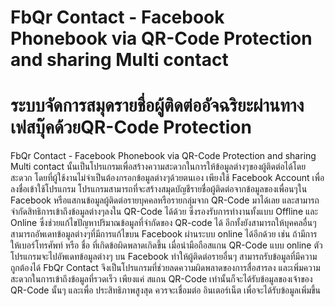 # FbQr Contact - Facebook Phonebook via QR-Code Protection and sharing Multi contact  
# ระบบจัดการสมุดรายชื่อผู้ติดต่ออัจฉริยะผ่านทางเฟสบุ๊คด้วยQR-Code Protection  

FbQr Contact - Facebook Phonebook via QR-Code Protection and sharing Multi contact นั้นเป็นโปรแกรมเพื่อสร้างความสะดวกในการให้ข้อมูลต่างๆของผู้ติดต่อได้โดยสะดวก โดยที่ผู้ใช้งานไม่จำเป็นต้องกรอกข้อมูลต่างๆด้วยตนเอง เพียงใช้ Facebook Account เพื่อลงชื่อเข้าใช้โปรแกรม โปรแกรมสามารถที่จะสร้างสมุดบัญชีรายชื่อผู้ติดต่อจากข้อมูลของเพื่อนๆใน Facebook หรือแสกนข้อมูลผู้ติดต่อรายบุคคลหรือรายกลุ่มจาก QR-Code มาได้เลย และสามารถจำกัดสิทธิการเข้าถึงข้อมูลต่างๆลงใน QR-Code ได้ด้วย ซึ่งรองรับการทำงานทั้งแบบ Offline และ Online ซึ่งช่วยแก้ไขปัญหาปริมาณข้อมูลที่จำกัดของ QR-code ได้ อีกทั้งยังสามารถให้บุคคลอื่นๆ สามารถอัพเดทข้อมูลต่างๆที่มีการแก้ไขบน Facebook ผ่านระบบ online ได้อีกด้วย เช่น ถ้ามีการ ให้เบอร์โทรศัพท์ หรือ ชื่อ ที่เกิดข้อผิดพลาดเกิดขึ้น เมื่อนำมือถือสแกน QR-Code แบบ online ตัวโปรแกรมจะไปอัพเดทข้อมูลต่างๆ บน Facebook ทำให้ผู้ติดต่อรายอื่นๆ สามารถรับข้อมูลที่มีความถูกต้องได้ FbQr Contact จึงเป็นโปรแกรมที่ช่วยลดความผิดพลาดของการสื่อสารลง และเพิ่มความสะดวกในการเข้าถึงข้อมูลที่รวดเร็ว เพียงแค่ สแกน QR-Code เท่านั้นก็จะได้รับข้อมูลของเจ้าของ QR-Code นั้นๆ และเพื่อ ประสิทธิภาพสูงสุด ควรจะเชื่อมต่อ อินเตอร์เน็ต เพื่อจะได้รับข้อมูลเพิ่มขึ้น
